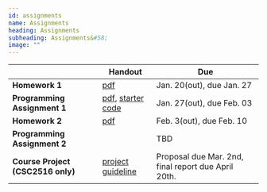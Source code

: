```yaml
---
id: assignments
name: Assignments
heading: Assignments
subheading: Assignments&#58;
image: ""
---
```


|           | Handout                | Due
|-----------|------------------------|---------
| **Homework 1**   |  [pdf](/assets/misc/HW01.pdf)        | Jan. 20(out), due Jan. 27 
| **Programming Assignment 1**   | [pdf](/assets/misc/PA01.pdf), [starter code](/assets/misc/a1-code.zip)       | Jan. 27(out), due Feb. 03 
| **Homework 2**   |  [pdf](/assets/misc/HW02.pdf)        | Feb. 3(out), due Feb. 10 
| **Programming Assignment 2**   |          | TBD 
| **Course Project (CSC2516 only)**   |  [project guideline](/assets/misc/project_handout.pdf)        | Proposal due Mar. 2nd, final report due April 20th. 


